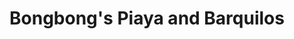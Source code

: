 ---
title: "Bongbong's Piaya and Barquilos"
url: /bacolod/bongbongs-piaya-and-barquilos/
shop: Andenken
---